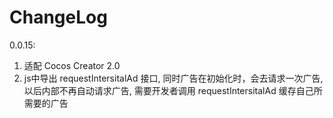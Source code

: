 
# ChangeLog

0.0.15:

1. 适配 Cocos Creator 2.0
2. js中导出 requestIntersitalAd 接口, 同时广告在初始化时，会去请求一次广告, 以后内部不再自动请求广告, 需要开发者调用 requestIntersitalAd 缓存自己所需要的广告
